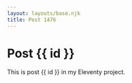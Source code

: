 ```yaml
---
layout: layouts/base.njk
title: Post 1476
---
```


# Post {{ id }}

This is post {{ id }} in my Eleventy project.
